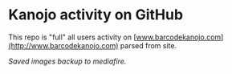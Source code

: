 
# Kanojo activity on GitHub

This repo is "full" all users activity on [www.barcodekanojo.com](http://www.barcodekanojo.com) parsed from site.

_Saved images backup to mediafire._
